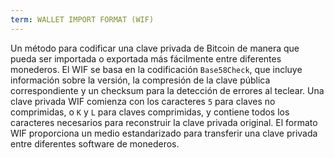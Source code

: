 ```yaml
---
term: WALLET IMPORT FORMAT (WIF)
---
```


Un método para codificar una clave privada de Bitcoin de manera que pueda ser importada o exportada más fácilmente entre diferentes monederos. El WIF se basa en la codificación `Base58Check`, que incluye información sobre la versión, la compresión de la clave pública correspondiente y un checksum para la detección de errores al teclear. Una clave privada WIF comienza con los caracteres `5` para claves no comprimidas, o `K` y `L` para claves comprimidas, y contiene todos los caracteres necesarios para reconstruir la clave privada original. El formato WIF proporciona un medio estandarizado para transferir una clave privada entre diferentes software de monederos.